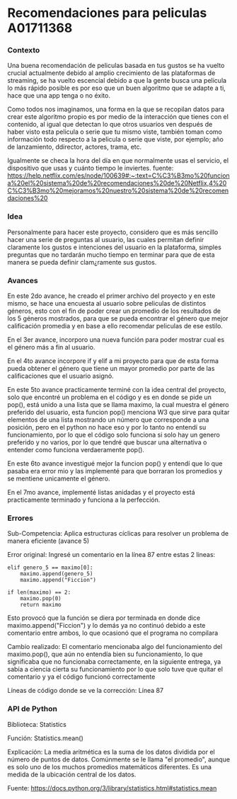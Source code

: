 # Recomendaciones para peliculas   A01711368
### Contexto
Una buena recomendación de peliculas basada en tus gustos se ha vuelto crucial actualmente debido al amplio crecimiento de las plataformas de streaming, se ha vuelto escencial debido a que la gente busca una pelicula lo más rápido posible es por eso que un buen algoritmo que se adapte a ti, hace que una app tenga o no éxito.

Como todos nos imaginamos, una forma en la que se recopilan datos para crear este algoritmo propio es por medio de la interacción que tienes con el contenido, al igual que detectan lo que otros usuarios ven después de haber visto esta pelicula o serie que tu mismo viste, también toman como información todo respecto a la pelicula o serie que viste, por ejemplo; año de lanzamiento, ddirector, actores, trama, etc.

Igualmente se checa la hora del día en que normalmente usas el servicio, el dispositivo que usas y cuánto tiempo le inviertes. fuente: https://help.netflix.com/es/node/100639#:~:text=C%C3%B3mo%20funciona%20el%20sistema%20de%20recomendaciones%20de%20Netflix,4%20C%C3%B3mo%20mejoramos%20nuestro%20sistema%20de%20recomendaciones%20

### Idea
Personalmente para hacer este proyecto, considero que es más sencillo hacer una serie de preguntas al usuario, las cuales permitan definir claramente los gustos e intenciones del usuario en la plataforma, simples preguntas que no tardarán mucho tiempo en terminar para que de esta manera se pueda definir clam¿ramente sus gustos.

### Avances
En este 2do avance, he creado el primer archivo del proyecto y en este mismo, se hace una encuesta al usuario sobre peliculas de distintos géneros, esto con el fin de poder crear un promedio de los resultados de los 5 géneros mostrados, para que se pueda encontrar el género que mejor calificación promedia y en base a ello recomendar peliculas de ese estilo.

En el 3er avance, incorporo una nueva función para poder mostrar cual es el género más a fin al usuario.

En el 4to avance incorpore if y elif a mi proyecto para que de esta forma pueda obtener el género que tiene un mayor promedio por parte de las calificaciones
que el usuario asignó.

En este 5to avance practicamente terminé con la idea central del proyecto, solo que encontré un problema en el código y es en donde se pide un pop(), está unido
a una lista que se llama maximo, la cual muestra el género preferido del usuario, esta funcion pop() menciona W3 que sirve para quitar elementos de una lista 
mostrando un número que corresponde a una posición, pero en el python no hace eso y por lo tanto no entendí su funcionamiento, por lo que el código solo funciona
si solo hay un genero preferido y no varios, por lo que tendré que buscar una alternativa o entender como funciona verdaeramente pop().

En este 6to avance investigué mejor la funcion pop() y entendí que lo que pasaba era error mio y las implementé para que borraran los promedios y se mentiene
unicamente el género.

En el 7mo avance, implementé listas anidadas y el proyecto está practicamente terminado y funciona a la perfección.

### Errores
Sub-Competencia: 
Aplica estructuras cíclicas para resolver un problema de manera eficiente (avance 5)

Error original:
Ingresé un comentario en la línea 87 entre estas 2 lineas:
    
    elif genero_5 == maximo[0]:
        maximo.append(genero_5)
        maximo.append("Ficcion")
        
    if len(maximo) == 2:
        maximo.pop(0)
        return maximo
        
Esto provocó que la función se diera por terminada en donde dice maximo.append("Ficcion") y lo demás
ya no continuó debido a este comentario entre ambos, lo que ocasionó que el programa no compilara

Cambio realizado:
El comentario mencionaba algo del funcionamiento del maximo.pop(), que aún no entendía bien su
funcionamiento, lo que significaba que no funcionaba correctamente, en la siguiente entrega,
ya sabía a ciencia cierta su funcionamiento por lo que solo tuve que quitar el comentario y ya el
código funcionó correctamente

Líneas de código donde se ve la corrección:
Línea 87

### API de Python

Biblioteca: Statistics

Función: Statistics.mean()

Explicación: La media aritmética es la suma de los datos dividida por el número de puntos de datos. Comúnmente se le llama "el promedio", aunque es solo uno de los muchos promedios matemáticos diferentes. Es una medida de la ubicación central de los datos.

Fuente: https://docs.python.org/3/library/statistics.html#statistics.mean
